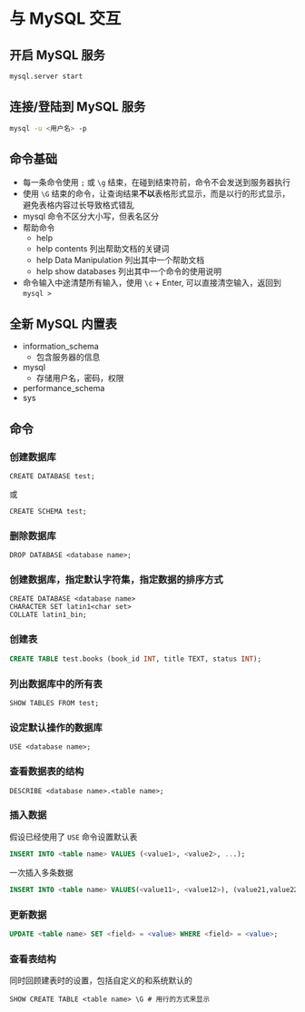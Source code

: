 # 与 MySQL 交互

## 开启 MySQL 服务

```sh
mysql.server start
```

## 连接/登陆到 MySQL 服务

```sh
mysql -u <用户名> -p
```

## 命令基础

- 每一条命令使用 `;` 或 `\g` 结束，在碰到结束符前，命令不会发送到服务器执行
- 使用 `\G` 结束的命令，让查询结果**不以**表格形式显示，而是以行的形式显示，避免表格内容过长导致格式错乱
- mysql 命令不区分大小写，但表名区分
- 帮助命令
    - help
    - help contents 列出帮助文档的关键词
    - help Data Manipulation 列出其中一个帮助文档
    - help show databases 列出其中一个命令的使用说明
- 命令输入中途清楚所有输入，使用 `\c` + Enter, 可以直接清空输入，返回到 `mysql >`

## 全新 MySQL 内置表

- information_schema
    - 包含服务器的信息
- mysql
    - 存储用户名，密码，权限
- performance_schema
- sys

## 命令 

### 创建数据库

```mysql
CREATE DATABASE test;
```

或

```mysql
CREATE SCHEMA test;
```

### 删除数据库

```mysql
DROP DATABASE <database name>;
```

### 创建数据库，指定默认字符集，指定数据的排序方式

```mysql
CREATE DATABASE <database name>
CHARACTER SET latin1<char set>
COLLATE latin1_bin;
```

### 创建表

```sql
CREATE TABLE test.books (book_id INT, title TEXT, status INT);
```

### 列出数据库中的所有表

```mysql
SHOW TABLES FROM test;
```

### 设定默认操作的数据库

```mysql
USE <database name>;
```

### 查看数据表的结构

```mysql
DESCRIBE <database name>.<table name>;
```

### 插入数据

假设已经使用了 `USE` 命令设置默认表

```sql
INSERT INTO <table name> VALUES (<value1>, <value2>, ...);
```

一次插入多条数据

```sql
INSERT INTO <table name> VALUES(<value11>, <value12>), (value21,value22), ...;
```

### 更新数据

```sql
UPDATE <table name> SET <field> = <value> WHERE <field> = <value>;
```

### 查看表结构

同时回顾建表时的设置，包括自定义的和系统默认的

```mysql
SHOW CREATE TABLE <table name> \G # 用行的方式来显示
```


